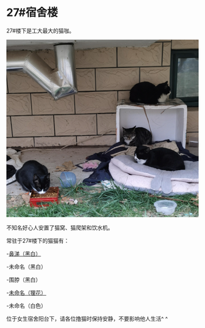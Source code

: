 # 27#宿舍楼

27#楼下是工大最大的猫咖。

![](img/27all.jpg)

不知名好心人安置了猫窝、猫爬架和饮水机。

常驻于27#楼下的猫猫有：

-[鼻涕（黑白）](未命名（鼻涕）.md)

-未命名（黑白）

-围脖（黑白）

-[未命名（狸花）](未命名（狸花）.md)

-未命名（白色）



位于女生宿舍阳台下，请各位撸猫时保持安静，不要影响他人生活^ ^

































